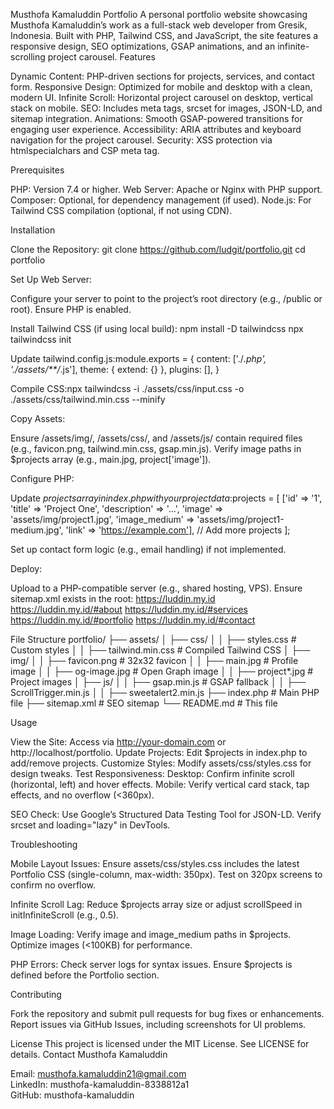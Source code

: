 Musthofa Kamaluddin Portfolio
A personal portfolio website showcasing Musthofa Kamaluddin’s work as a full-stack web developer from Gresik, Indonesia. Built with PHP, Tailwind CSS, and JavaScript, the site features a responsive design, SEO optimizations, GSAP animations, and an infinite-scrolling project carousel.
Features

Dynamic Content: PHP-driven sections for projects, services, and contact form.
Responsive Design: Optimized for mobile and desktop with a clean, modern UI.
Infinite Scroll: Horizontal project carousel on desktop, vertical stack on mobile.
SEO: Includes meta tags, srcset for images, JSON-LD, and sitemap integration.
Animations: Smooth GSAP-powered transitions for engaging user experience.
Accessibility: ARIA attributes and keyboard navigation for the project carousel.
Security: XSS protection via htmlspecialchars and CSP meta tag.

Prerequisites

PHP: Version 7.4 or higher.
Web Server: Apache or Nginx with PHP support.
Composer: Optional, for dependency management (if used).
Node.js: For Tailwind CSS compilation (optional, if not using CDN).

Installation

Clone the Repository:
git clone https://github.com/ludgit/portfolio.git
cd portfolio


Set Up Web Server:

Configure your server to point to the project’s root directory (e.g., /public or root).
Ensure PHP is enabled.


Install Tailwind CSS (if using local build):
npm install -D tailwindcss
npx tailwindcss init


Update tailwind.config.js:module.exports = {
  content: ['./*.php', './assets/**/*.js'],
  theme: { extend: {} },
  plugins: [],
}


Compile CSS:npx tailwindcss -i ./assets/css/input.css -o ./assets/css/tailwind.min.css --minify




Copy Assets:

Ensure /assets/img/, /assets/css/, and /assets/js/ contain required files (e.g., favicon.png, tailwind.min.css, gsap.min.js).
Verify image paths in $projects array (e.g., main.jpg, project['image']).


Configure PHP:

Update $projects array in index.php with your project data:$projects = [
    ['id' => '1', 'title' => 'Project One', 'description' => '...', 'image' => 'assets/img/project1.jpg', 'image_medium' => 'assets/img/project1-medium.jpg', 'link' => 'https://example.com'],
    // Add more projects
];


Set up contact form logic (e.g., email handling) if not implemented.


Deploy:

Upload to a PHP-compatible server (e.g., shared hosting, VPS).
Ensure sitemap.xml exists in the root:<?xml version="1.0" encoding="UTF-8"?>
<urlset xmlns="http://www.sitemaps.org/schemas/sitemap/0.9">
    <url><loc>https://luddin.my.id</loc></url>
    <url><loc>https://luddin.my.id/#about</loc></url>
    <url><loc>https://luddin.my.id/#services</loc></url>
    <url><loc>https://luddin.my.id/#portfolio</loc></url>
    <url><loc>https://luddin.my.id/#contact</loc></url>
</urlset>





File Structure
portfolio/
├── assets/
│   ├── css/
│   │   ├── styles.css       # Custom styles
│   │   ├── tailwind.min.css # Compiled Tailwind CSS
│   ├── img/
│   │   ├── favicon.png      # 32x32 favicon
│   │   ├── main.jpg         # Profile image
│   │   ├── og-image.jpg     # Open Graph image
│   │   ├── project*.jpg     # Project images
│   ├── js/
│   │   ├── gsap.min.js      # GSAP fallback
│   │   ├── ScrollTrigger.min.js
│   │   ├── sweetalert2.min.js
├── index.php                # Main PHP file
├── sitemap.xml              # SEO sitemap
└── README.md                # This file

Usage

View the Site: Access via http://your-domain.com or http://localhost/portfolio.
Update Projects: Edit $projects in index.php to add/remove projects.
Customize Styles: Modify assets/css/styles.css for design tweaks.
Test Responsiveness:
Desktop: Confirm infinite scroll (horizontal, left) and hover effects.
Mobile: Verify vertical card stack, tap effects, and no overflow (<360px).


SEO Check:
Use Google’s Structured Data Testing Tool for JSON-LD.
Verify srcset and loading="lazy" in DevTools.



Troubleshooting

Mobile Layout Issues:
Ensure assets/css/styles.css includes the latest Portfolio CSS (single-column, max-width: 350px).
Test on 320px screens to confirm no overflow.


Infinite Scroll Lag:
Reduce $projects array size or adjust scrollSpeed in initInfiniteScroll (e.g., 0.5).


Image Loading:
Verify image and image_medium paths in $projects.
Optimize images (<100KB) for performance.


PHP Errors:
Check server logs for syntax issues.
Ensure $projects is defined before the Portfolio section.



Contributing

Fork the repository and submit pull requests for bug fixes or enhancements.
Report issues via GitHub Issues, including screenshots for UI problems.

License
This project is licensed under the MIT License. See LICENSE for details.
Contact
Musthofa Kamaluddin  

Email: musthofa.kamaluddin21@gmail.com  
LinkedIn: musthofa-kamaluddin-8338812a1  
GitHub: musthofa-kamaluddin
